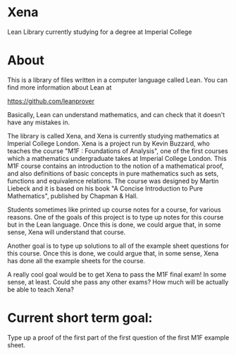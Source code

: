 # Xena
Lean Library currently studying for a degree at Imperial College 

# About

This is a library of files written in a computer language called Lean.
You can find more information about Lean at

https://github.com/leanprover

Basically, Lean can understand mathematics, and can check that it
doesn't have any mistakes in.

The library is called Xena, and Xena is currently studying mathematics
at Imperial College London. Xena is a project run by Kevin Buzzard,
who teaches the course "M1F : Foundations of Analysis", one of the
first courses which a mathematics undergraduate takes at Imperial College London.
This M1F course contains an introduction to the notion of a mathematical proof,
and also definitions of basic concepts in pure mathematics such as sets, functions
and equivalence relations. The course was designed by Martin Liebeck
and it is based on his book "A Concise Introduction to Pure Mathematics",
published by Chapman & Hall.

Students sometimes like printed up course notes for a course, for various
reasons. One of the goals of this project is to type up notes for this course
but in the Lean language. Once this is done, we could argue that, in some
sense, Xena will understand that course. 

Another goal is to type up solutions to all of the example sheet questions
for this course. Once this is done, we could argue that, in some sense,
Xena has done all the example sheets for the course.

A really cool goal would be to get Xena to pass the M1F final exam! In
some sense, at least. Could she pass any other exams? How much will be
actually be able to teach Xena?

# Current short term goal: 

Type up a proof of the first part of the first question of the first M1F example sheet.


